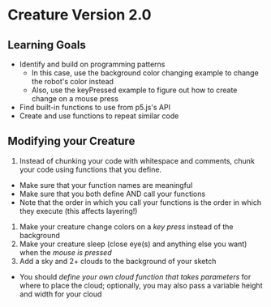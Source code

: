 # Creature Version 2.0

## Learning Goals
- Identify and build on programming patterns
  - In this case, use the background color changing example to change the robot's color instead
  - Also, use the keyPressed example to figure out how to create change on a mouse press
- Find built-in functions to use from p5.js's API
- Create and use functions to repeat similar code

## Modifying your Creature
1. Instead of chunking your code with whitespace and comments, chunk your code using functions that you define.
  - Make sure that your function names are meaningful
  - Make sure that you both define AND call your functions
  - Note that the order in which you call your functions is the order in which they execute (this affects layering!)
1. Make your creature change colors on a _key press_ instead of the background
1. Make your creature sleep (close eye(s) and anything else you want) when the _mouse is pressed_
1. Add a sky and 2+ clouds to the background of your sketch
  - You should _define your own cloud function that takes  parameters_ for where to place the cloud; optionally, you may also pass a variable height and width for your cloud
